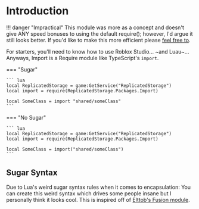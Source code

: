 # Introduction

!!! danger "Impractical"
    This module was more as a concept and doesn't give ANY speed bonuses to using the default require(); however, I'd argue it still looks better. If you'd like to make this more efficient please [feel free to](https://github.com/alexinite/WallyPackages/fork).

For starters, you'll need to know how to use Roblox Studio... ~and Luau~... Anyways, Import is a Require module like TypeScript's `import`.

=== "Sugar"

    ``` lua
    local ReplicatedStorage = game:GetService("ReplicatedStorage")
    local import = require(ReplicatedStorage.Packages.Import)

    local SomeClass = import "shared/someClass"
    ```

=== "No Sugar"

    ``` lua
    local ReplicatedStorage = game:GetService("ReplicatedStorage")
    local import = require(ReplicatedStorage.Packages.Import)

    local SomeClass = import("shared/someClass")
    ```

## Sugar Syntax

Due to Lua's weird sugar syntax rules when it comes to encapsulation: You can create this weird syntax which drives some people insane but I personally think it looks cool. This is inspired off of [Elttob's Fusion module](https://elttob.github.io/Fusion).
